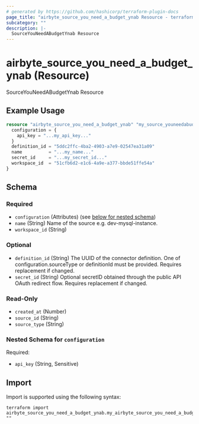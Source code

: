 ```yaml
---
# generated by https://github.com/hashicorp/terraform-plugin-docs
page_title: "airbyte_source_you_need_a_budget_ynab Resource - terraform-provider-airbyte"
subcategory: ""
description: |-
  SourceYouNeedABudgetYnab Resource
---
```


# airbyte_source_you_need_a_budget_ynab (Resource)

SourceYouNeedABudgetYnab Resource

## Example Usage

```terraform
resource "airbyte_source_you_need_a_budget_ynab" "my_source_youneedabudgetynab" {
  configuration = {
    api_key = "...my_api_key..."
  }
  definition_id = "5ddc2ffc-4ba2-4903-a7e9-02547ea31a09"
  name          = "...my_name..."
  secret_id     = "...my_secret_id..."
  workspace_id  = "51cfb6d2-e1c6-4a9e-a377-bbde51ffe54a"
}
```

<!-- schema generated by tfplugindocs -->
## Schema

### Required

- `configuration` (Attributes) (see [below for nested schema](#nestedatt--configuration))
- `name` (String) Name of the source e.g. dev-mysql-instance.
- `workspace_id` (String)

### Optional

- `definition_id` (String) The UUID of the connector definition. One of configuration.sourceType or definitionId must be provided. Requires replacement if changed.
- `secret_id` (String) Optional secretID obtained through the public API OAuth redirect flow. Requires replacement if changed.

### Read-Only

- `created_at` (Number)
- `source_id` (String)
- `source_type` (String)

<a id="nestedatt--configuration"></a>
### Nested Schema for `configuration`

Required:

- `api_key` (String, Sensitive)

## Import

Import is supported using the following syntax:

```shell
terraform import airbyte_source_you_need_a_budget_ynab.my_airbyte_source_you_need_a_budget_ynab ""
```
